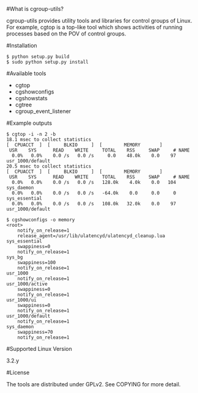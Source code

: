#What is cgroup-utils?

cgroup-utils provides utility tools and libraries for control groups of Linux.
For example, cgtop is a top-like tool which shows activities of running processes based on the POV of control groups.


#Installation

    $ python setup.py build
    $ sudo python setup.py install

#Available tools
- cgtop
- cgshowconfigs
- cgshowstats
- cgtree
- cgroup_event_listener

#Example outputs

    $ cgtop -i -n 2 -b
    18.1 msec to collect statistics
    [  CPUACCT  ]  [     BLKIO     ]  [        MEMORY       ]
     USR    SYS      READ    WRITE     TOTAL    RSS     SWAP     # NAME
      0.0%   0.0%    0.0 /s   0.0 /s     0.0    48.0k    0.0    97 usr_1000/default
    20.5 msec to collect statistics
    [  CPUACCT  ]  [     BLKIO     ]  [        MEMORY       ]
     USR    SYS      READ    WRITE     TOTAL    RSS     SWAP     # NAME
      0.0%   0.0%    0.0 /s   0.0 /s   128.0k    4.0k    0.0   104 sys_daemon
      0.0%   0.0%    0.0 /s   0.0 /s   -64.0k    0.0     0.0     0 sys_essential
      0.0%   0.0%    0.0 /s   0.0 /s   108.0k   32.0k    0.0    97 usr_1000/default

    $ cgshowconfigs -o memory
    <root>
    	notify_on_release=1
    	release_agent=/usr/lib/ulatencyd/ulatencyd_cleanup.lua
    sys_essential
    	swappiness=0
    	notify_on_release=1
    sys_bg
    	swappiness=100
    	notify_on_release=1
    usr_1000
    	notify_on_release=1
    usr_1000/active
    	swappiness=0
    	notify_on_release=1
    usr_1000/ui
    	swappiness=0
    	notify_on_release=1
    usr_1000/default
    	notify_on_release=1
    sys_daemon
    	swappiness=70
    	notify_on_release=1

#Supported Linux Version

3.2.y

#License

The tools are distributed under GPLv2. See COPYING for more detail.

